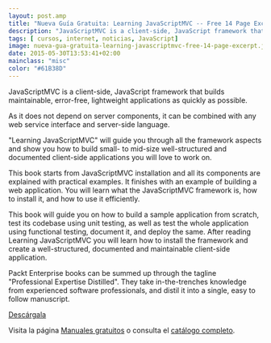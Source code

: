 ```yaml
---
layout: post.amp
title: "Nueva Guía Gratuita: Learning JavaScriptMVC -- Free 14 Page Excerpt"
description: "JavaScriptMVC is a client-side, JavaScript framework that builds maintainable, error-free, lightweight applications as quickly as possible."
tags: [ cursos, internet, noticias, JavaScript]
image: nueva-gua-gratuita-learning-javascriptmvc-free-14-page-excerpt.jpg
date: 2015-05-30T13:53:41+02:00
mainclass: "misc"
color: "#61B38D"
---
```


<figure>
<amp-img on="tap:lightbox1" role="button" tabindex="0" layout="responsive" src="/assets/img/nueva-gua-gratuita-learning-javascriptmvc-free-14-page-excerpt.jpg" title="{{ page.title }}" alt="{{ page.title }}" width="199px" height="258px" />
</figure>

JavaScriptMVC is a client-side, JavaScript framework that builds maintainable, error-free, lightweight applications as quickly as possible.

As it does not depend on server components, it can be combined with any web service interface and server-side language.

"Learning JavaScriptMVC" will guide you through all the framework aspects and show you how to build small- to mid-size well-structured and documented client-side applications you will love to work on.

This book starts from JavaScriptMVC installation and all its components are explained with practical examples. It finishes with an example of building a web application. You will learn what the JavaScriptMVC framework is, how to install it, and how to use it efficiently.

This book will guide you on how to build a sample application from scratch, test its codebase using unit testing, as well as test the whole application using functional testing, document it, and deploy the same. After reading Learning JavaScriptMVC you will learn how to install the framework and create a well-structured, documented and maintainable client-side application.

Packt Enterprise books can be summed up through the tagline "Professional Expertise Distilled". They take in-the-trenches knowledge from experienced software professionals, and distil it into a single, easy to follow manuscript.

<div class="button-post">
<a href="http://bashyc-blogspot.tradepub.com/c/pubRD.mpl?sr=oc&_t=oc:&qf=w_pack39" target="_blank">Descárgala</a>
</div>

Visita la página [Manuales gratuitos][2] o consulta el [catálogo completo][3].

[2]: https://elbauldelprogramador.com/manuales-gratuitos/
[3]: http://elbauldelprogramador.tradepub.com/category/information-technology/1207/ "Catálogo completo de Guías gratuítas "
